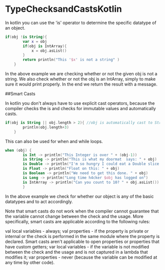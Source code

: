 # TypeChecksandCastsKotlin

In kotlin you can use the 'is' operator to determine the specific datatype of an object.

```kotlin
if(obj !is String){
        var x = obj
        if(obj is IntArray){
            x = obj.asList()
        }
        return println("This '$x' is not a string" )
    }
```

In the above example we are checking whether or not the given obj is not a string. We also check whether or not the obj is an IntArray, simply to make sure it would print properly. In the end we return the result with a message.

##Smart Casts

In kotlin you don't always have to use explicit cast operators, because the compiler checks the is and checks for immutable values and automatically casts.

```kotlin
if(obj is String || obj.length > 2){ //obj is automatically cast to String
        println(obj.length+3)
    }
```

This can also be used for when and while loops.

```kotlin
when (obj) {
        is Int -> println("This Integer is over " + (obj-1))
        is String -> println("This is what my doormat  says: " + obj)
        is Double -> println("I'm so hungry I could eat a Double slice of $obj...  Get it?")
        is Float -> println("Float on this: " + obj)
        is Boolean -> println("We need to get this done. " + obj)
        is Long -> println("Long time h4cker $obj has logged on")
        is IntArray -> println("Can you count to 10? " + obj.asList())
        }
```

In the above example we check for whether our object is any of the basic datatypes and to act accordingly.

Note that smart casts do not work when the compiler cannot guarantee that the variable cannot change between the check and the usage. More specifically, smart casts are applicable according to the following rules:

val local variables - always;
val properties - if the property is private or internal or the check is performed in the same module where the property is declared. Smart casts aren't applicable to open properties or properties that have custom getters;
var local variables - if the variable is not modified between the check and the usage and is not captured in a lambda that modifies it;
var properties - never (because the variable can be modified at any time by other code).
